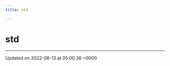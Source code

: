 ```yaml
---
title: std

---
```


# std








-------------------------------

Updated on 2022-08-13 at 05:00:36 +0000